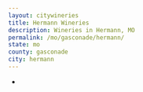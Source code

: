 ```yaml
---
layout: citywineries
title: Hermann Wineries
description: Wineries in Hermann, MO
permalink: /mo/gasconade/hermann/
state: mo
county: gasconade
city: hermann
---
```

-
